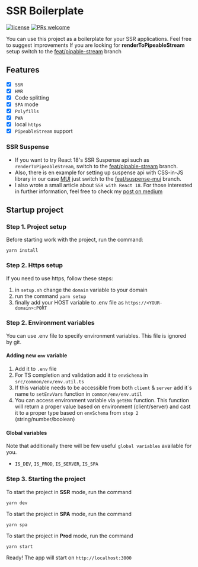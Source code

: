 # SSR Boilerplate

[![license](https://img.shields.io/github/license/nhn/tui.editor.svg)](https://github.com/nhn/tui.editor/blob/master/LICENSE) [![PRs welcome](https://img.shields.io/badge/PRs-welcome-ff69b4.svg)](https://github.com/nhn/tui.editor/issues?q=is%3Aissue+is%3Aopen+label%3A%22help+wanted%22)

You can use this project as a boilerplate for your SSR applications. Feel free to suggest improvements
If you are looking for **renderToPipeableStream** setup switch to the [feat/pipable-stream](https://github.com/denchiklut/ssr-boilerplate/tree/feat/pipable-stream) branch

## Features

-   [x] `SSR`
-   [x] `HMR`
-   [x] Code splitting
-   [x] `SPA` mode
-   [x] `Polyfills`
-   [x] `PWA`
-   [x] local `https`
-   [x] `PipeableStream` support

### SSR Suspense

-   If you want to try React 18's SSR Suspense api such as `renderToPipeableStream`, switch to the [feat/pipable-stream](https://github.com/denchiklut/ssr-boilerplate/tree/feat/pipable-stream) branch.
-   Also, there is en example for setting up suspense api with CSS-in-JS library in our case [MUI](https://github.com/denchiklut/ssr-boilerplate/tree/feat/suspense-mui) just switch to the [feat/suspense-mui](https://github.com/denchiklut/ssr-boilerplate/tree/feat/suspense-mui) branch.
-   I also wrote a small article about `SSR with React 18`. For those interested in further information, feel free to check my [post on medium](https://medium.com/@ollylut/ssr-with-react-18-c8961d764a94)

## Startup project

### Step 1. Project setup

Before starting work with the project, run the command:

```
yarn install
```

### Step 2. Https setup

If you need to use https, follow these steps:

1. in `setup.sh` change the `domain` variable to your domain
2. run the command `yarn setup`
3. finally add your HOST variable to .env file as `https://<YOUR-domain>:PORT`

### Step 2. Environment variables

You can use .env file to specify environment variables. This file is ignored by git.

#### Adding new `env` variable

1. Add it to `.env` file
2. For TS completion and validation add it to `envSchema` in `src/common/env/env.util.ts`
3. If this variable needs to be accessible from both `client` & `server` add it\`s name to
   `setEnvVars` function in `common/env/env.util`
4. You can access environment variable via `getENV` function.
   This function will return a proper value based on environment (client/server) and cast it to a proper type based on `envSchema` from `step 2` (string/number/boolean)

#### Global variables

Note that additionally there will be few useful `global variables` available for you.

-   `IS_DEV`, `IS_PROD`, `IS_SERVER`, `IS_SPA`

### Step 3. Starting the project

To start the project in **SSR** mode, run the command

```
yarn dev
```

To start the project in **SPA** mode, run the command

```
yarn spa
```

To start the project in **Prod** mode, run the command

```
yarn start
```

Ready! The app will start on `http://localhost:3000`
